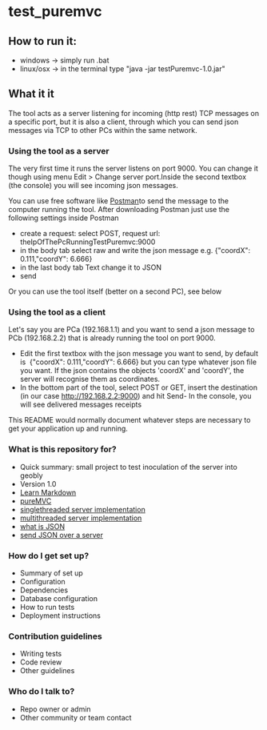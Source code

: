 # test_puremvc #

## How to run it:
- windows -> simply run .bat
- linux/osx -> in the terminal type "java -jar testPuremvc-1.0.jar"

## What it it
The tool acts as a server listening for incoming (http rest) TCP messages on a
specific port, but it is also a client, through which you can send json messages
via TCP to other PCs within the same network.

### Using the tool as a server
The very first time it runs the server listens on port 9000. You can change it
though using menu Edit > Change server port.Inside the second textbox (the console)
you will see incoming json messages.

You can use free software like [Postman](https://www.postman.com/downloads/)to
send the message to the computer running the tool. After downloading Postman
just use the following settings inside Postman

- create a request: select POST, request url: theIpOfThePcRunningTestPuremvc:9000
- in the body tab select raw and write the json message
e.g. {"coordX": 0.111,"coordY": 6.666}
- in the last body tab Text change it to JSON
- send

Or you can use the tool itself (better on a second PC), see below

### Using the tool as a client
Let's say you are PCa (192.168.1.1) and you want to send a json message to
PCb (192.168.2.2) that is already running the tool on port 9000.

- Edit the first textbox with the json message you want to send, by default is 
{"coordX": 0.111,"coordY": 6.666} but you can type whatever json file you want.
If the json contains the objects 'coordX' and 'coordY', the server will
recognise them as coordinates.
- In the bottom part of the tool, select POST or GET, insert the destination
(in our case http://192.168.2.2:9000) and hit Send- In the console, you will see
delivered messages receipts

This README would normally document whatever steps are necessary to get your
application up and running.

### What is this repository for? ###

* Quick summary: small project to test inoculation of the server into geobly
* Version 1.0
* [Learn Markdown](https://bitbucket.org/tutorials/markdowndemo)
* [pureMVC](http://www.jkrause.io/blog/2007/12/25/10-tips-for-working-with-puremvc/)
* [singlethreaded server implementation](http://tutorials.jenkov.com/java-multithreaded-servers/singlethreaded-server.html)
* [multithreaded server implementation](http://tutorials.jenkov.com/java-multithreaded-servers/multithreaded-server.html)
* [what is JSON](https://stackabuse.com/reading-and-writing-json-in-java/)
* [send JSON over a server](https://danielkvist.net/code/send-a-json-object-to-server-over-tcp-connection-in-java-using-socket)

### How do I get set up? ###

* Summary of set up
* Configuration
* Dependencies
* Database configuration
* How to run tests
* Deployment instructions

### Contribution guidelines ###

* Writing tests
* Code review
* Other guidelines

### Who do I talk to? ###

* Repo owner or admin
* Other community or team contact
